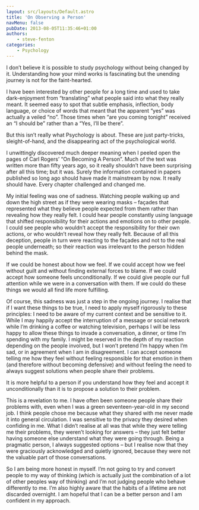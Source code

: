```yaml
---
layout: src/layouts/Default.astro
title: 'On Observing a Person'
navMenu: false
pubDate: 2013-08-05T11:35:46+01:00
authors:
    - steve-fenton
categories:
    - Psychology
---
```


I don’t believe it is possible to study psychology without being changed by it. Understanding how your mind works is fascinating but the unending journey is not for the faint-hearted.

I have been interested by other people for a long time and used to take dark-enjoyment from “translating” what people said into what they really meant. It seemed easy to spot that subtle emphasis, inflection, body language, or choice of words that meant that the apparent “yes” was actually a veiled “no”. Those times when “are you coming tonight” received an “I should be” rather than a “Yes, I’ll be there”.

But this isn’t really what Psychology is about. These are just party-tricks, sleight-of-hand, and the disappearing act of the psychological world.

I unwittingly discovered much deeper meaning when I peeled open the pages of Carl Rogers’ “On Becoming A Person”. Much of the text was written more than fifty years ago, so it really shouldn’t have been surprising after all this time; but it was. Surely the information contained in papers published so long ago should have made it mainstream by now. It really should have. Every chapter challenged and changed me.

My initial feeling was one of sadness. Watching people walking up and down the high street as if they were wearing masks – façades that represented what they believe people expected from them rather than revealing how they really felt. I could hear people constantly using language that shifted responsibility for their actions and emotions on to other people. I could see people who wouldn’t accept the responsibility for their own actions, or who wouldn’t reveal how they really felt. Because of all this deception, people in turn were reacting to the façades and not to the real people underneath; so their reaction was irrelevant to the person hidden behind the mask.

If we could be honest about how we feel. If we could accept how we feel without guilt and without finding external forces to blame. If we could accept how someone feels unconditionally. If we could give people our full attention while we were in a conversation with them. If we could do these things we would all find life more fulfilling.

Of course, this sadness was just a step in the ongoing journey. I realise that if I want these things to be true, I need to apply myself rigorously to these principles: I need to be aware of my current context and be sensitive to it. While I may happily accept the interruption of a message or social network while I’m drinking a coffee or watching television, perhaps I will be less happy to allow these things to invade a conversation, a dinner, or time I’m spending with my family. I might be reserved in the depth of my reaction depending on the people involved, but I won’t pretend I’m happy when I’m sad, or in agreement when I am in disagreement. I can accept someone telling me how they feel without feeling responsible for that emotion in them (and therefore without becoming defensive) and without feeling the need to always suggest solutions when people share their problems.

It is more helpful to a person if you understand how they feel and accept it unconditionally than it is to propose a solution to their problem.

This is a revelation to me. I have often been someone people share their problems with, even when I was a green seventeen-year-old in my second job. I think people chose me because what they shared with me never made it into general circulation. I was sensitive to the privacy they desired when confiding in me. What I didn’t realise at all was that while they were telling me their problems, they weren’t looking for answers – they just felt better having someone else understand what they were going through. Being a pragmatic person, I always suggested options – but I realise now that they were graciously acknowledged and quietly ignored, because they were not the valuable part of those conversations.

So I am being more honest in myself. I’m not going to try and convert people to my way of thinking (which is actually just the combination of a lot of other peoples way of thinking) and I’m not judging people who behave differently to me. I’m also highly aware that the habits of a lifetime are not discarded overnight. I am hopeful that I can be a better person and I am confident in my approach.